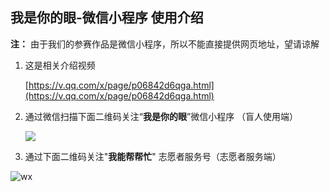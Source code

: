 ## **我是你的眼-微信小程序** 使用介绍 

**注：** 由于我们的参赛作品是微信小程序，所以不能直接提供网页地址，望请谅解



1. 这是相关介绍视频

   [https://v.qq.com/x/page/p06842d6qga.html](https://v.qq.com/x/page/p06842d6qga.html) 

2. 通过微信扫描下面二维码关注“**我是你的眼**”微信小程序 （盲人使用端）

   ![](D:\workCode\wxapp\wxappTest\wxapp.jpg)

3.  通过下面二维码关注"**我能帮帮忙**" 志愿者服务号（志愿者服务端）

   ![wx](D:\workCode\wxapp\wxappTest\wx.jpg)

   ​